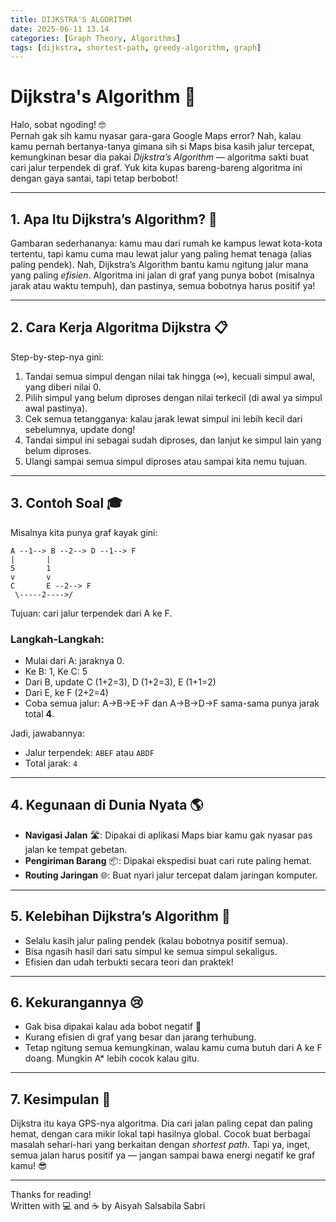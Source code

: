 ```yaml
---
title: DIJKSTRA'S ALGORITHM
date: 2025-06-11 13.14
categories: [Graph Theory, Algorithms]
tags: [dijkstra, shortest-path, greedy-algorithm, graph]
---
```


# Dijkstra's Algorithm 🧭

Halo, sobat ngoding! 🤓  
Pernah gak sih kamu nyasar gara-gara Google Maps error? Nah, kalau kamu pernah bertanya-tanya gimana sih si Maps bisa kasih jalur tercepat, kemungkinan besar dia pakai *Dijkstra’s Algorithm* — algoritma sakti buat cari jalur terpendek di graf. Yuk kita kupas bareng-bareng algoritma ini dengan gaya santai, tapi tetap berbobot!

---

## 1. Apa Itu Dijkstra’s Algorithm? 🤖

Gambaran sederhananya: kamu mau dari rumah ke kampus lewat kota-kota tertentu, tapi kamu cuma mau lewat jalur yang paling hemat tenaga (alias paling pendek). Nah, Dijkstra’s Algorithm bantu kamu ngitung jalur mana yang paling *efisien*. Algoritma ini jalan di graf yang punya bobot (misalnya jarak atau waktu tempuh), dan pastinya, semua bobotnya harus positif ya!

---

## 2. Cara Kerja Algoritma Dijkstra 📋

Step-by-step-nya gini:

1. Tandai semua simpul dengan nilai tak hingga (∞), kecuali simpul awal, yang diberi nilai 0.
2. Pilih simpul yang belum diproses dengan nilai terkecil (di awal ya simpul awal pastinya).
3. Cek semua tetangganya: kalau jarak lewat simpul ini lebih kecil dari sebelumnya, update dong!
4. Tandai simpul ini sebagai sudah diproses, dan lanjut ke simpul lain yang belum diproses.
5. Ulangi sampai semua simpul diproses atau sampai kita nemu tujuan.

---

## 3. Contoh Soal 🎓

Misalnya kita punya graf kayak gini:

```
A --1--> B --2--> D --1--> F
|       |
5       1
v       v
C       E --2--> F
 \-----2---->/
```

Tujuan: cari jalur terpendek dari A ke F.

### Langkah-Langkah:
- Mulai dari A: jaraknya 0.
- Ke B: 1, Ke C: 5
- Dari B, update C (1+2=3), D (1+2=3), E (1+1=2)
- Dari E, ke F (2+2=4)
- Coba semua jalur: A→B→E→F dan A→B→D→F sama-sama punya jarak total **4**.

Jadi, jawabannya:
- Jalur terpendek: `ABEF` atau `ABDF`
- Total jarak: `4`

---

## 4. Kegunaan di Dunia Nyata 🌎

- **Navigasi Jalan** 🛣️: Dipakai di aplikasi Maps biar kamu gak nyasar pas jalan ke tempat gebetan.
- **Pengiriman Barang** 📦: Dipakai ekspedisi buat cari rute paling hemat.
- **Routing Jaringan** 🌐: Buat nyari jalur tercepat dalam jaringan komputer.

---

## 5. Kelebihan Dijkstra’s Algorithm 💪

- Selalu kasih jalur paling pendek (kalau bobotnya positif semua).
- Bisa ngasih hasil dari satu simpul ke semua simpul sekaligus.
- Efisien dan udah terbukti secara teori dan praktek!

---

## 6. Kekurangannya 😢

- Gak bisa dipakai kalau ada bobot negatif 😬
- Kurang efisien di graf yang besar dan jarang terhubung.
- Tetap ngitung semua kemungkinan, walau kamu cuma butuh dari A ke F doang. Mungkin A* lebih cocok kalau gitu.

---

## 7. Kesimpulan 🎯

Dijkstra itu kaya GPS-nya algoritma. Dia cari jalan paling cepat dan paling hemat, dengan cara mikir lokal tapi hasilnya global. Cocok buat berbagai masalah sehari-hari yang berkaitan dengan *shortest path*. Tapi ya, inget, semua jalan harus positif ya — jangan sampai bawa energi negatif ke graf kamu! 😎

---

Thanks for reading!  
Written with 💻 and ☕ by Aisyah Salsabila Sabri
